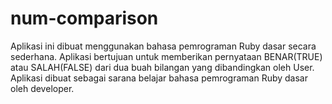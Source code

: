 # num-comparison
Aplikasi ini dibuat menggunakan bahasa pemrograman Ruby dasar secara sederhana. Aplikasi bertujuan untuk memberikan pernyataan BENAR(TRUE) atau SALAH(FALSE) dari dua buah bilangan yang dibandingkan oleh User. Aplikasi dibuat sebagai sarana belajar bahasa pemrograman Ruby dasar oleh developer.
